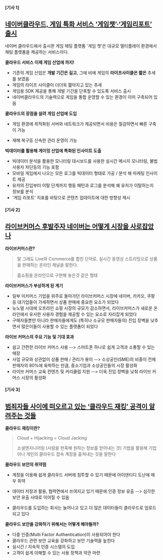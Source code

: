 #### [기사 1]

## <a href="https://www.itdaily.kr/news/articleView.html?idxno=201566">네이버클라우드, 게임 특화 서비스 ‘게임챗’·‘게임리포트’ 출시</a>

네이버 클라우드에서 출시한 게임 채팅 플랫폼 '게임 챗'은 대규모 멀티플레이 환경에서 채팅 플랫폼을 제공하는 서비스이다.



**클라우드 서비스 이제 게임 산업에 까지!**

- 기존의 게임 산업은 **개발 기간은 길고**, 그에 비에 게임의 **라이프사이클은 짧은** 추세를 보였음
- 게임의 라이프 사이클이 더더욱 짧아지고 있는 추세
- 게임용 SDK 제공을 통해 개발 기간을 단축할 수 있도록 서비스 출시
- 네이버클라우드의 기술력으로 게임을 통합 운영할 수 있는 환경이 이미 구축되어 있음
  

**클라우드의 장점을 살려 게임 산업에 도입**

- 게임 환경에 최적화된 서버와 네트워크가 제공되면서 비용은 절감하면서 빠른 구축이 가능

- 재해 복구등 신속한 관리 운영이 가능

  

**빅데이터를 활용해 게이밍 산업에 특화된 인사이트 도출**

- 빅데이터 분석을 활용한 모니터링 대시보드를 사용한 실시간 메시지 모니터링, 불법 사용자 차단등의 기능 포함
- 모바일 게임에서 나오는 모든 로그를 빅데이터 형태로 가공 / 분석 해 마케팅 인사이트 제공
- 유저의 진입부터 이탈 단계까지 행동 패턴과 로그를 분석해 왜 유저가 이탈하는지 정보를 분석
- '게임 리포트' 지표를 바탕으로 콘텐츠 업데이트에 대한 방향성 제시
  

#### [기사 2]

## <a href="https://zdnet.co.kr/view/?no=20210122094316">라이브커머스 후발주자 네이버는 어떻게 시장을 사로잡았나</a>

**라이브커머스란?**

> 말 그래도 Live와 Commerce를 합친 단어로, 실시간 동영상 스트리밍으로 상품을 판매하는 온라인 채널을 말한다.
>
> 홈쇼핑을 온라인으로 구현해 놓은것 같은 형태



**라이브커머스가 부상하게 된 계기**

- 일부 이커머스 기업을 위주로 돌아가던 라이브커머스 시장에 네이버, 카카오, 쿠팡등 대기업들이 가세하면서 상품 판매에 중요한 요소가 되었다
- 뉴노멀 시대에 오프라인 쇼핑 시장의 규모가 감소하면서, 라이브커머스가 새로운 온라인에서 유사한 사용자 경험을 제공할 수 있는 요소로 자리잡게 되었다
- 구매자들뿐만 아니라 판매자들에게도 (특히나 소규모 판매자들의) 진입 장벽을 낮추면서 많은이들이 사용할 수 있는 플랫폼이 되었다



**라이브 커머스의 주요 기능 및 기대 효과**

- 쉽고 간편한 라이브 커머스 사용 --> 스마트폰 하나로 쉽게 고객과 소통할 수 있는 매장
- 사업 규모와 상관없이 상품 판매 / 관리가 용이 --> 소상공인(SME)의 비중이 전체 판매자의 80%에 육박하는 만큼, 중소기업과 소상공인들의 시장 활성화
- 라이브 커머스 교육 컨텐츠 및 커리큘럼 지원 --> 더욱 진입 장벽을 낮춰 라이브 커머스 시장의 활성화



#### [기사 3]

## <a href="https://www.boannews.com/media/view.asp?idx=94355&amp;page=1">범죄자들 사이에 떠오르고 있는 ‘클라우드 재킹’ 공격이 알려주는 것들</a>

**클라우드 재킹이란?**

> Cloud + Hijacking = Cloud Jacking
>
> 소셜엔지니어링 (사람을 현혹해 원하는 정보를 얻어내는 것) 기법을 활용해 기업이나 개인의 클라우드 접속 계정을 훔쳐내는 것을 말한다



**클라우드 보안의 취약점**

- 계정을 이용해 쉽게 클라우드 서버에 침투할 수 있기 때문에 아이덴티디 도난에 매우 취약
- 데이터 저장과 활용, 협력면에서 쓰여지고 있기 때문에 인증 정보 유출 --> 심각한 보안 유출 사태로 이어질 수 있음

- 클라우드를 도입하는 회사는 늘어나고 있고 더 많은 데이터들이 클라우드로 업로드 되고 있다



**클라우드 보안을 강화하기 위해서는 어떻게 해야될까?**

- 다중 인증(Multi Factor Authentication)이 사용되어야 한다
- 클라우드 관련 보안 교육을 강화하고 보안 기술력을 높힌다
- 실시간 / 지속적 인증 시스템의 도입
- 고객이 쉽게 이해할 수 있는 사용 정책과 약관 마련